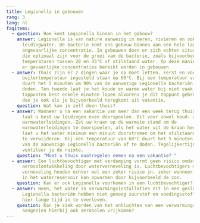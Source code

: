 ```yaml
---
title: Legionella in gebouwen
rang: 3
lang: nl
faqitems:
  - question: Hoe komt Legionella binnen in het gebouw?
    answer: Legionella is van nature aanwezig in meren, rivieren en ook in ons
      leidingwater. De bacterie komt ons gebouw binnen aan een hele lage
      ongevaarlijke concentratie. In gebouwen doen er zich echter situaties voor
      die optimaal zijn voor de groei van de bacterie, zoals bijvoorbeeld ideale
      temperaturen tussen 20 en 45°C of stilstaand water. Op deze manier kunnen
      er gevaarlijke concentraties bereikt worden in gebouwen.
  - answer: Thuis zijn er 2 dingen waar je op moet letten. Eerst en vooral moet de
      boilertemperatuur ingesteld staan op 60°C. Bij een temperatuur van 60°C
      duurt het 5 minuten om 90% van de aanwezige Legionella bacteriën af te
      doden. Ten tweede laat je het koude en warme water bij niet vaak gebruikte
      tappunten best enkele minuten lopen alvorens je dit tappunt gebruikt. Dit
      doe je ook als je bijvoorbeeld terugkomt uit vakantie.
    question: Wat kan je zelf doen thuis?
  - answer: Wanneer u na een vakantie van meer dan een week terug thuis komt dan
      laat u best uw leidingen even doorspoelen. Dit voor zowel koud- als
      warmwaterleidingen. Zet uw kraan op de warmste stand om de
      warmwaterleidingen te doorspoelen, als het water uit de kraan heet is dan
      laat u het water minimum een minuut doorstromen om het stilstaande water
      te verwijderen. Bij een temperatuur van 60°C duurt het 5 minuten om 90%
      van de aanwezige Legionella bacteriën af te doden. Tegelijkertijd
      ventileer je de ruimte.
    question: "Moet u thuis maatregelen nemen na een vakantie? "
  - answer: Een luchtbevochtiger met verdamping vormt geen risico omdat er geen
      aerosolontwikkeling door waterverneveling is. Luchtbevochtigers met
      verneveling houden echter wel een zeker risico in, zeker wanneer het water
      in het waterreservoir kan opwarmen door bijvoorbeeld de zon.
    question: Kan er ook Legionella voorkomen in een luchtbevochtiger?
  - answer: Neen, het water in verwarmingsinstallaties zit in een gesloten circuit.
      Legionella bacteriën hebben niet genoeg zuurstof en voedingsstoffen om
      hier lange tijd in te overleven.
    question: Kan je ziek worden van het ontluchten van een verwarmingsinstallatie
      aangezien hierbij ook aerosolen vrijkomen?
---
```

